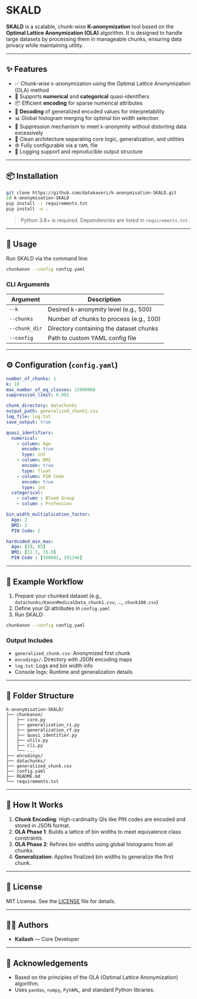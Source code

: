 # SKALD

**SKALD** is a scalable, chunk-wise **K-anonymization** tool based on the **Optimal Lattice Anonymization (OLA)** algorithm. It is designed to handle large datasets by processing them in manageable chunks, ensuring data privacy while maintaining utility.

---

## ✨ Features

- ✅ Chunk-wise `k`-anonymization using the Optimal Lattice Anonymization (OLA) method  
- 🔢 Supports **numerical** and **categorical** quasi-identifiers  
- 📦 Efficient **encoding** for sparse numerical attributes  
- 🔁 **Decoding** of generalized encoded values for interpretability  
- 📊 Global histogram merging for optimal bin width selection  
- 🚫 Suppression mechanism to meet `k`-anonymity without distorting data excessively  
- 🧱 Clean architecture separating core logic, generalization, and utilities  
- ⚙️ Fully configurable via a `YAML` file  
- 📁 Logging support and reproducible output structure  

---

## 📦 Installation

```bash
git clone https://github.com/datakaveri/k-anonymisation-SKALD.git
cd k-anonymisation-SKALD
pip install -r requirements.txt
pip install -e .
````

> Python 3.8+ is required. Dependencies are listed in `requirements.txt`.

---

## 🚀 Usage

Run SKALD via the command line:

```bash
chunkanon --config config.yaml
```

### CLI Arguments

| Argument      | Description                                |
| ------------- | ------------------------------------------ |
| `--k`         | Desired k-anonymity level (e.g., 500)      |
| `--chunks`    | Number of chunks to process (e.g., 100)    |
| `--chunk_dir` | Directory containing the dataset chunks    |
| `--config`    | Path to custom YAML config file |

---

## ⚙️ Configuration (`config.yaml`)

```yaml
number_of_chunks: 1
k: 10
max_number_of_eq_classes: 15000000
suppression_limit: 0.001

chunk_directory: datachunks
output_path: generalized_chunk1.csv
log_file: log.txt
save_output: true

quasi_identifiers:
  numerical:
    - column: Age
      encode: true
      type: int
    - column: BMI
      encode: true
      type: float
    - column: PIN Code
      encode: true
      type: int
  categorical: 
    - column : Blood Group
    - column : Profession

bin_width_multiplication_factor:
  Age: 2
  BMI: 2
  PIN Code: 2

hardcoded_min_max:
  Age: [19, 85]
  BMI: [12.7, 35.8]
  PIN Code : [560001, 591346]
```

---

## 🧪 Example Workflow

1. Prepare your chunked dataset (e.g., `datachunks/KanonMedicalData_chunk1.csv`, ..., `chunk100.csv`)
2. Define your QI attributes in `config.yaml`
3. Run SKALD:

```bash
chunkanon --config config.yaml
```

### Output Includes

* `generalized_chunk.csv`: Anonymized first chunk
* `encodings/`: Directory with JSON encoding maps
* `log.txt`: Logs and bin width info
* Console logs: Runtime and generalization details

---

## 📂 Folder Structure

```
k-anonymisation-SKALD/
├── chunkanon/
│   ├── core.py
│   ├── generalization_ri.py
│   ├── generalization_rf.py
│   ├── quasi_identifier.py
│   ├── utils.py
│   ├── cli.py
│   └── ...
├── encodings/
├── datachunks/
├── generalized_chunk.csv
├── config.yaml
├── README.md
└── requirements.txt
```

---

## 🧠 How It Works

1. **Chunk Encoding**: High-cardinality QIs like PIN codes are encoded and stored in JSON format.
2. **OLA Phase 1**: Builds a lattice of bin widths to meet equivalence class constraints.
3. **OLA Phase 2**: Refines bin widths using global histograms from all chunks.
4. **Generalization**: Applies finalized bin widths to generalize the first chunk.


---

## 📜 License

MIT License. See the [LICENSE](LICENSE) file for details.

---

## 👨‍💻 Authors

* **Kailash** — Core Developer


---

## 📣 Acknowledgements

* Based on the principles of the OLA (Optimal Lattice Anonymization) algorithm.
* Uses `pandas`, `numpy`, `PyYAML`, and standard Python libraries.



